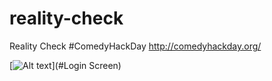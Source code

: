 reality-check
=============

Reality Check #ComedyHackDay http://comedyhackday.org/


[![Alt text](https://github.com/Christian-Hansen/reality-check/master/img/Reality-Check-screenshot.png)](#Login Screen)